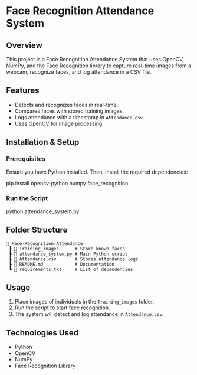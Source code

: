 # Face Recognition Attendance System

## Overview
This project is a Face Recognition Attendance System that uses OpenCV, NumPy, and the Face Recognition library to capture real-time images from a webcam, recognize faces, and log attendance in a CSV file.

## Features
- Detects and recognizes faces in real-time.
- Compares faces with stored training images.
- Logs attendance with a timestamp in `Attendance.csv`.
- Uses OpenCV for image processing.

## Installation & Setup
### Prerequisites
Ensure you have Python installed. Then, install the required dependencies:

pip install opencv-python numpy face_recognition


### Run the Script
python attendance_system.py


## Folder Structure
```
📂 Face-Recognition-Attendance  
 ┣ 📂 Training_images      # Store known faces  
 ┣ 📜 attendance_system.py # Main Python script  
 ┣ 📜 Attendance.csv       # Stores attendance logs  
 ┣ 📜 README.md            # Documentation  
 ┗ 📜 requirements.txt     # List of dependencies  
```

## Usage
1. Place images of individuals in the `Training_images` folder.
2. Run the script to start face recognition.
3. The system will detect and log attendance in `Attendance.csv`.



## Technologies Used
- Python
- OpenCV
- NumPy
- Face Recognition Library



